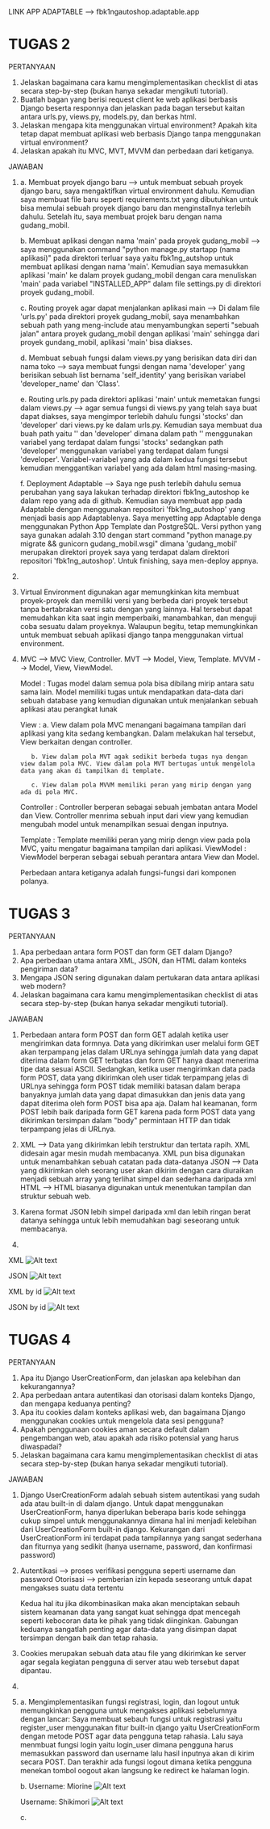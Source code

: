 LINK APP ADAPTABLE --> fbk1ngautoshop.adaptable.app

#  TUGAS 2  #
PERTANYAAN
1. Jelaskan bagaimana cara kamu mengimplementasikan checklist di atas secara step-by-step (bukan hanya sekadar mengikuti tutorial).
2. Buatlah bagan yang berisi request client ke web aplikasi berbasis Django beserta responnya dan jelaskan pada bagan tersebut kaitan antara urls.py, views.py, models.py, dan berkas html.
3. Jelaskan mengapa kita menggunakan virtual environment? Apakah kita tetap dapat membuat aplikasi web berbasis Django tanpa menggunakan virtual environment?
4. Jelaskan apakah itu MVC, MVT, MVVM dan perbedaan dari ketiganya.

JAWABAN
1. a. Membuat proyek django baru --> untuk membuat sebuah proyek django baru, saya mengaktifkan virtual environment dahulu. Kemudian saya    membuat file baru seperti requirements.txt yang dibutuhkan untuk bisa memulai sebuah proyek django baru dan menginstallnya terlebih dahulu. Setelah itu, saya membuat projek baru dengan nama gudang_mobil. 

   b. Membuat aplikasi dengan nama 'main' pada proyek gudang_mobil --> saya menggunakan command "python manage.py startapp (nama aplikasi)" pada direktori terluar saya yaitu fbk1ng_autshop untuk membuat aplikasi dengan nama 'main'. Kemudian saya memasukkan aplikasi 'main' ke dalam proyek gudang_mobil dengan cara menuliskan 'main' pada variabel "INSTALLED_APP" dalam file settings.py di direktori proyek gudang_mobil.

   c. Routing proyek agar dapat menjalankan aplikasi main --> Di dalam file 'urls.py' pada direktori proyek gudang_mobil, saya menambahkan sebuah path yang meng-include atau menyambungkan seperti "sebuah jalan" antara proyek gudang_mobil dengan aplikasi 'main' sehingga dari proyek gundang_mobil, aplikasi 'main' bisa diakses.

   d.  Membuat sebuah fungsi dalam views.py yang berisikan data diri dan nama toko --> saya membuat fungsi dengan nama 'developer' yang berisikan sebuah list bernama 'self_identity' yang berisikan variabel 'developer_name' dan 'Class'. 

   e. Routing urls.py pada direktori aplikasi 'main' untuk memetakan fungsi dalam views.py --> agar semua fungsi di views.py yang telah saya buat dapat diakses, saya mengimpor terlebih dahulu fungsi 'stocks' dan 'developer' dari views.py ke dalam urls.py. Kemudian saya membuat dua buah path yaitu '' dan 'developer' dimana dalam path '' menggunakan variabel yang terdapat dalam fungsi 'stocks' sedangkan path 'developer' menggunakan variabel yang terdapat dalam fungsi 'developer'. Variabel-variabel yang ada dalam kedua fungsi tersebut kemudian menggantikan variabel yang ada dalam html masing-masing.

   f. Deployment Adaptable --> Saya nge push terlebih dahulu semua perubahan yang saya lakukan terhadap direktori fbk1ng_autoshop ke dalam repo yang ada di github. Kemudian saya membuat app pada Adaptable dengan menggunakan repositori 'fbk1ng_autoshop' yang menjadi basis app Adaptablenya. Saya menyetting app Adaptable denga menggunakan Python App Template dan PostgreSQL. Versi python yang saya gunakan adalah 3.10 dengan start command "python manage.py migrate && gunicorn gudang_mobil.wsgi" dimana 'gudang_mobil' merupakan direktori proyek saya yang terdapat dalam direktori repositori 'fbk1ng_autoshop'. Untuk finishing, saya men-deploy appnya.

2. 

3. Virtual Environment digunakan agar memungkinkan kita membuat proyek-proyek dan memiliki versi yang berbeda dari proyek tersebut tanpa bertabrakan versi satu dengan yang lainnya. Hal tersebut dapat memudahkan kita saat ingin memperbaiki, manambahkan, dan menguji coba sesuatu dalam proyeknya. Walaupun begitu, tetap memungkinkan untuk membuat sebuah aplikasi django tanpa menggunakan virtual environment.

4. MVC --> MVC View, Controller. 
   MVT --> Model, View, Template. 
   MVVM --> Model, View, ViewModel. 

   Model : Tugas model dalam semua pola bisa dibilang mirip antara satu sama lain. Model memiliki tugas untuk mendapatkan data-data dari sebuah database yang kemudian digunakan untuk menjalankan sebuah aplikasi atau perangkat lunak

   View : a. View dalam pola MVC menangani bagaimana tampilan dari aplikasi yang kita sedang kembangkan. Dalam melakukan hal tersebut, View berkaitan dengan controller.
          
          b. View dalam pola MVT agak sedikit berbeda tugas nya dengan view dalam pola MVC. View dalam pola MVT bertugas untuk mengelola data yang akan di tampilkan di template.

          c. View dalam pola MVVM memiliki peran yang mirip dengan yang ada di pola MVC.

   Controller : Controller berperan sebagai sebuah jembatan antara Model dan View. Controller menrima sebuah input dari view yang kemudian mengubah model untuk menampilkan sesuai dengan inputnya.

   Template : Template memiliki peran yang mirip dengn view pada pola MVC, yaitu mengatur bagaimana tampilan dari aplikasi.
   ViewModel : ViewModel berperan sebagai sebuah perantara antara View dan Model.

   Perbedaan antara ketiganya adalah fungsi-fungsi dari komponen polanya.

#  TUGAS 3  #
PERTANYAAN
1. Apa perbedaan antara form POST dan form GET dalam Django?
2. Apa perbedaan utama antara XML, JSON, dan HTML dalam konteks pengiriman data?
3. Mengapa JSON sering digunakan dalam pertukaran data antara aplikasi web modern?
4. Jelaskan bagaimana cara kamu mengimplementasikan checklist di atas secara step-by-step (bukan hanya sekadar mengikuti tutorial).

JAWABAN
1. Perbedaan antara form POST dan form GET adalah ketika user mengirimkan data formnya. Data yang dikirimkan user melalui form GET akan terpampang jelas dalam URLnya sehingga jumlah data yang dapat diterima dalam form GET terbatas dan form GET hanya daapt menerima tipe data sesuai ASCII. Sedangkan, ketika user mengirimkan data pada form POST, data yang dikirimkan oleh user tidak terpampang jelas di URLnya sehingga form POST tidak memiliki batasan dalam berapa banyaknya jumlah data yang dapat dimasukkan dan jenis data yang dapat diterima oleh form POST bisa apa aja. Dalam hal keamanan, form POST lebih baik daripada form GET karena pada form POST data yang dikirimkan tersimpan dalam "body" permintaan HTTP dan tidak terpampang jelas di URLnya.

2. XML --> Data yang dikirimkan lebih terstruktur dan tertata rapih. XML didesain agar mesin mudah membacanya. XML pun bisa digunakan untuk menambahkan sebuah catatan pada data-datanya
      JSON --> Data yang dikirimkan oleh seorang user akan dikirim dengan cara diuraikan menjadi sebuah array yang terlihat simpel dan sederhana daripada xml
      HTML --> HTML biasanya digunakan untuk menentukan tampilan dan struktur sebuah web. 

3. Karena format JSON lebih simpel daripada xml dan lebih ringan berat datanya sehingga untuk lebih memudahkan bagi seseorang untuk membacanya.

4. 

XML
![Alt text](image-1.png)

JSON
![Alt text](image-2.png)

XML by id
![Alt text](image-4.png)
   
JSON by id
![Alt text](image-3.png)


# TUGAS 4 #
PERTANYAAN
1. Apa itu Django UserCreationForm, dan jelaskan apa kelebihan dan kekurangannya?
2. Apa perbedaan antara autentikasi dan otorisasi dalam konteks Django, dan mengapa keduanya penting?
3. Apa itu cookies dalam konteks aplikasi web, dan bagaimana Django menggunakan cookies untuk mengelola data sesi pengguna?
4. Apakah penggunaan cookies aman secara default dalam pengembangan web, atau apakah ada risiko potensial yang harus diwaspadai?
5. Jelaskan bagaimana cara kamu mengimplementasikan checklist di atas secara step-by-step (bukan hanya sekadar mengikuti tutorial).

JAWABAN
1. Django UserCreationForm adalah sebuah sistem autentikasi yang sudah ada atau built-in di dalam django. Untuk dapat menggunakan UserCreationForm, hanya diperlukan beberapa baris kode sehingga cukup simpel untuk menggunakannya dimana hal ini menjadi kelebihan dari UserCreationForm built-in django. Kekurangan dari UserCreationForm ini terdapat pada tampilannya yang sangat sederhana dan fiturnya yang sedikit (hanya username, password, dan konfirmasi password)

2. Autentikasi --> proses verifikasi pengguna seperti username dan password
   Otorisasi   --> pemberian izin kepada seseorang untuk dapat mengakses suatu data tertentu

   Kedua hal itu jika dikombinasikan maka akan menciptakan sebauh sistem keamanan data yang sangat kuat sehingga dpat mencegah seperti kebocoran data ke pihak yang tidak diinginkan. Gabungan keduanya sangatlah penting agar data-data yang disimpan dapat tersimpan dengan baik dan tetap rahasia.

3. Cookies merupakan sebuah data atau file yang dikirimkan ke server agar segala kegiatan pengguna di server atau web tersebut dapat dipantau. 

4. 

5. a. Mengimplementasikan fungsi registrasi, login, dan logout untuk memungkinkan pengguna untuk mengakses aplikasi sebelumnya dengan lancar: Saya membuat sebauh fungsi untuk registrasi yaitu register_user menggunakan fitur built-in django yaitu UserCreationForm dengan metode POST agar data pengguna tetap rahasia. Lalu saya menmbuat fungsi login yaitu login_user dimana pengguna
harus memasukkan password dan username lalu hasil inputnya akan di kirim secara POST. Dan terakhir ada fungsi logout dimana ketika pengguna menekan tombol oogout akan langsung ke redirect ke 
halaman login.

   b. Username: Miorine
      ![Alt text](image-5.png)

      Username: Shikimori
      ![Alt text](image-8.png)

   c. 

